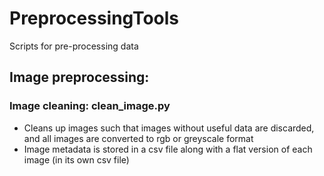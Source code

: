 # PreprocessingTools
Scripts for pre-processing data


## Image preprocessing:
### Image cleaning: clean_image.py
- Cleans up images such that images without useful data are discarded, and all images are converted to rgb or greyscale format
- Image metadata is stored in a csv file along with a flat version of each image (in its own csv file)
